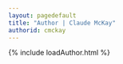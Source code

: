 ```yaml
---
layout: pagedefault
title: "Author | Claude McKay"
authorid: cmckay
---
```

{% include loadAuthor.html %}